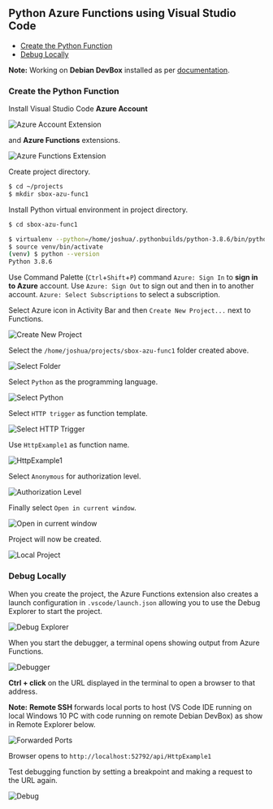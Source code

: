 ## Python Azure Functions using Visual Studio Code

* [Create the Python Function](https://github.com/joshuasa/sbox-azu-func1#create-the-python-function)
* [Debug Locally](https://github.com/joshuasa/sbox-azu-func1#debug-locally)

**Note:** Working on **Debian DevBox** installed as per [documentation](https://github.com/joshuasa/remote-work-ecosystem/blob/main/content/debian-devbox.md).

### Create the Python Function

Install Visual Studio Code **Azure Account**

![Azure Account Extension](https://raw.githubusercontent.com/joshuasa/sbox-azu-func1/master/doc/images/sbox-azu-func1_09.png)

and **Azure Functions** extensions.

![Azure Functions Extension](https://raw.githubusercontent.com/joshuasa/sbox-azu-func1/master/doc/images/sbox-azu-func1_10.png)

Create project directory.

```bash
$ cd ~/projects
$ mkdir sbox-azu-func1
```

Install Python virtual environment in project directory.

```bash
$ cd sbox-azu-func1

$ virtualenv --python=/home/joshua/.pythonbuilds/python-3.8.6/bin/python3.8 venv
$ source venv/bin/activate
(venv) $ python --version
Python 3.8.6
```

Use Command Palette (`Ctrl`+`Shift`+`P`) command `Azure: Sign In` to **sign in to Azure** account. Use `Azure: Sign Out` to sign out and then in to another account. `Azure: Select Subscriptions` to select a subscription.

Select Azure icon in Activity Bar and then `Create New Project...` next to Functions.

![Create New Project](https://raw.githubusercontent.com/joshuasa/sbox-azu-func1/master/doc/images/sbox-azu-func1_01.png)

Select the `/home/joshua/projects/sbox-azu-func1` folder created above.

![Select Folder](https://raw.githubusercontent.com/joshuasa/sbox-azu-func1/master/doc/images/sbox-azu-func1_02.png)

Select `Python` as the programming language.

![Select Python](https://raw.githubusercontent.com/joshuasa/sbox-azu-func1/master/doc/images/sbox-azu-func1_03.png)

Select `HTTP trigger` as function template.

![Select HTTP Trigger](https://raw.githubusercontent.com/joshuasa/sbox-azu-func1/master/doc/images/sbox-azu-func1_04.png)

Use `HttpExample1` as function name.

![HttpExample1](https://raw.githubusercontent.com/joshuasa/sbox-azu-func1/master/doc/images/sbox-azu-func1_05.png)

Select `Anonymous` for authorization level.

![Authorization Level](https://raw.githubusercontent.com/joshuasa/sbox-azu-func1/master/doc/images/sbox-azu-func1_06.png)

Finally select `Open in current window`.

![Open in current window](https://raw.githubusercontent.com/joshuasa/sbox-azu-func1/master/doc/images/sbox-azu-func1_07.png)

Project will now be created.

![Local Project](https://raw.githubusercontent.com/joshuasa/sbox-azu-func1/master/doc/images/sbox-azu-func1_11.png)

### Debug Locally

When you create the project, the Azure Functions extension also creates a launch configuration in `.vscode/launch.json` allowing you to use the Debug Explorer to start the project.

![Debug Explorer](https://raw.githubusercontent.com/joshuasa/sbox-azu-func1/master/doc/images/sbox-azu-func1_12.png)

When you start the debugger, a terminal opens showing output from Azure Functions.

![Debugger](https://raw.githubusercontent.com/joshuasa/sbox-azu-func1/master/doc/images/sbox-azu-func1_13.png)

**Ctrl + click** on the URL displayed in the terminal to open a browser to that address.

**Note:** **Remote SSH** forwards local ports to host (VS Code IDE running on local Windows 10 PC with code running on remote Debian DevBox) as show in Remote Explorer below.

![Forwarded Ports](https://raw.githubusercontent.com/joshuasa/sbox-azu-func1/master/doc/images/sbox-azu-func1_14.png)

Browser opens to `http://localhost:52792/api/HttpExample1`

Test debugging function by setting a breakpoint and making a request to the URL again.

![Debug](https://raw.githubusercontent.com/joshuasa/sbox-azu-func1/master/doc/images/sbox-azu-func1_15.png)